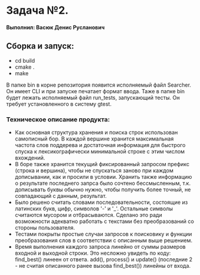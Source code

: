 # Задача №2.

#### Выполнил: Васюк Денис Русланович

## Сборка и запуск:
- cd build
- cmake .
- make


В папке bin в корне репозитория появится исполняемый файл Searcher. 
Он имеет CLI и при запуске печатает формат ввода.
Таже в папке bin будет лежать исполняемый файл run_tests, запускающий тесты. Он требует установленного в систему gtest.

### Техническое описание продукта:
- Как основная структура хранения и поиска строк использован самописный бор. В каждой вершине хранится максимальная частота слов поддерева и достаточная информация для быстрого спуска к лексикографически минимальной строке с этим числом вхождений.
- В боре также хранится текущий фиксированный запросом префикс (строка и вершина), чтобы не спускаться заново при каждом дописывании, как и просили в условии. Хранить также информацию о результате последнего запрса было сочтено бессмысленным, т.к. дописывать буквы обычно нужно, чтобы получить более точный, не совпадающий с данным, результат.
- Было решено считать словами последовательности, состоящие из латинских букв, цифр, символов '-' и '_'. Остальные символы считаются мусором и отбрасываются. Сделано это ради возможности адекватно работать с текстами без преобразований со стороны пользователя.
- Тестами покрыты простые случаи запросов к поисковику и функции преобразования слов в соответствии с описанным выше решением.
- Время выполнения каждого запроса линейно от суммы размеров входной и выходной строки. Это несложно увидеть по коду: find_best() линеен от ответа. add(), process() и update() (последние 2 - не считая описанного ранее вызова find_best()) линейны от входа.
